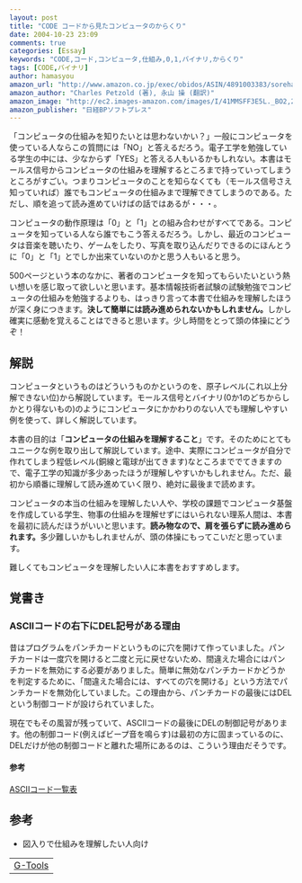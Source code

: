 ```yaml
---
layout: post
title: "CODE コードから見たコンピュータのからくり"
date: 2004-10-23 23:09
comments: true
categories: [Essay]
keywords: "CODE,コード,コンピュータ,仕組み,0,1,バイナリ,からくり"
tags: [CODE,バイナリ]
author: hamasyou
amazon_url: "http://www.amazon.co.jp/exec/obidos/ASIN/4891003383/sorehabooks-22"
amazon_author: "Charles Petzold (著), 永山 操 (翻訳)"
amazon_image: "http://ec2.images-amazon.com/images/I/41MMSFF3E5L._BO2,204,203,200_PIsitb-sticker-arrow-click,-76_AA300_SH20_OU09_.jpg"
amazon_publisher: "日経BPソフトプレス"
---
```


「コンピュータの仕組みを知りたいとは思わないかい？」一般にコンピュータを使っている人ならこの質問には「NO」と答えるだろう。電子工学を勉強している学生の中には、少なからず「YES」と答える人もいるかもしれない。本書はモールス信号からコンピュータの仕組みを理解するところまで持っていってしまうところがすごい。つまりコンピュータのことを知らなくても（モールス信号さえ知っていれば）誰でもコンピュータの仕組みまで理解できてしまうのである。ただし、順を追って読み進めていけばの話ではあるが・・・。

コンピュータの動作原理は「0」と「1」との組み合わせがすべてである。コンピュータを知っている人なら誰でもこう答えるだろう。しかし、最近のコンピュータは音楽を聴いたり、ゲームをしたり、写真を取り込んだりできるのにほんとうに「0」と「1」とでしか出来ていないのかと思う人もいると思う。

500ページという本のなかに、著者のコンピュータを知ってもらいたいという熱い想いを感じ取って欲しいと思います。基本情報技術者試験の試験勉強でコンピュータの仕組みを勉強するよりも、はっきり言って本書で仕組みを理解したほうが深く身につきます。<strong>決して簡単には読み進められないかもしれません。</strong>しかし確実に感動を覚えることはできると思います。少し時間をとって頭の体操にどうぞ！


<!-- more -->

<h2>解説</h2>

コンピュータというものはどういうものかというのを、原子レベル(これ以上分解できない位)から解説しています。モールス信号とバイナリ(0か1のどちからしかとり得ないもの)のようにコンピュータにかかわりのない人でも理解しやすい例を使って、詳しく解説しています。

本書の目的は「<strong>コンピュータの仕組みを理解すること</strong>」です。そのためにとてもユニークな例を取り出して解説しています。途中、実際にコンピュータが自分で作れてしまう程低レベル(銅線と電球が出てきます)なところまででてきますので、電子工学の知識が多少あったほうが理解しやすいかもしれません。ただ、最初から順番に理解して読み進めていく限り、絶対に最後まで読めます。

コンピュータの本当の仕組みを理解したい人や、学校の課題でコンピュータ基盤を作成している学生、物事の仕組みを理解せずにはいられない理系人間は、本書を最初に読んだほうがいいと思います。<strong>読み物なので、肩を張らずに読み進められます。</strong>多少難しいかもしれませんが、頭の体操にもってこいだと思っています。

難しくてもコンピュータを理解したい人に本書をおすすめします。

<h2>覚書き</h2>

<h3>ASCIIコードの右下にDEL記号がある理由</h3>

昔はプログラムをパンチカードというものに穴を開けて作っていました。パンチカードは一度穴を開けると二度と元に戻せないため、間違えた場合にはパンチカードを無効にする必要がありました。簡単に無効なパンチカードかどうかを判定するために、「間違えた場合には、すべての穴を開ける」という方法でパンチカードを無効化していました。この理由から、パンチカードの最後にはDELという制御コードが設けられていました。

現在でもその風習が残っていて、ASCIIコードの最後にDELの制御記号があります。他の制御コード(例えばビープ音を鳴らす)は最初の方に固まっているのに、DELだけが他の制御コードと離れた場所にあるのは、こういう理由だそうです。

<h4>参考</h4>

<a href="http://www.psl.ne.jp/perl/pdojo00b.html" rel="external nofollow">ASCIIコード一覧表</a>

<h2>参考</h2>

+ 図入りで仕組みを理解したい人向け

<div class="rakuten"><table border="0" cellpadding="5" width="400"><tr><td colspan="2"><a href="http://www.amazon.co.jp/exec/obidos/ASIN/4883373347/sorehabooks-22/" rel="external nofollow">G-Tools</a></font><br /></td></tr></table>
</div>
　




